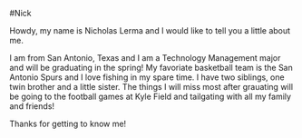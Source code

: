 #Nick

Howdy, my name is Nicholas Lerma and I would like to tell you a little about me.

I am from San Antonio, Texas and I am a Technology Management major and will be graduating in the spring!
My favoriate basketball team is the San Antonio Spurs and I love fishing in my spare time.
I have two siblings, one twin brother and a little sister. 
The things I will miss most after grauating will be going to the football games at Kyle Field and tailgating with all my family and friends!

Thanks for getting to know me!
